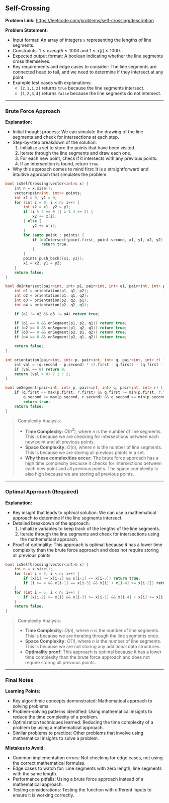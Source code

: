 ## Self-Crossing
**Problem Link:** https://leetcode.com/problems/self-crossing/description

**Problem Statement:**
- Input format: An array of integers `x` representing the lengths of line segments.
- Constraints: $1 \leq x.length \leq 1000$ and $1 \leq x[i] \leq 1000$.
- Expected output format: A boolean indicating whether the line segments cross themselves.
- Key requirements and edge cases to consider: The line segments are connected head to tail, and we need to determine if they intersect at any point.
- Example test cases with explanations: 
  - `[2,1,1,2]` returns `true` because the line segments intersect.
  - `[1,2,3,4]` returns `false` because the line segments do not intersect.

---

### Brute Force Approach

**Explanation:**
- Initial thought process: We can simulate the drawing of the line segments and check for intersections at each step.
- Step-by-step breakdown of the solution:
  1. Initialize a set to store the points that have been visited.
  2. Iterate through the line segments and draw each one.
  3. For each new point, check if it intersects with any previous points.
  4. If an intersection is found, return `true`.
- Why this approach comes to mind first: It is a straightforward and intuitive approach that simulates the problem.

```cpp
bool isSelfCrossing(vector<int>& x) {
    int n = x.size();
    vector<pair<int, int>> points;
    int x1 = 0, y1 = 0;
    for (int i = 0; i < n; i++) {
        int x2 = x1, y2 = y1;
        if (i % 4 == 0 || i % 4 == 2) {
            x2 += x[i];
        } else {
            y2 += x[i];
        }
        for (auto point : points) {
            if (doIntersect(point.first, point.second, x1, y1, x2, y2)) {
                return true;
            }
        }
        points.push_back({x1, y1});
        x1 = x2, y1 = y2;
    }
    return false;
}

bool doIntersect(pair<int, int> p1, pair<int, int> q1, pair<int, int> p2, pair<int, int> q2) {
    int o1 = orientation(p1, q1, p2);
    int o2 = orientation(p1, q1, q2);
    int o3 = orientation(p2, q2, p1);
    int o4 = orientation(p2, q2, q1);

    if (o1 != o2 && o3 != o4) return true;

    if (o1 == 0 && onSegment(p1, p2, q1)) return true;
    if (o2 == 0 && onSegment(p1, q2, q1)) return true;
    if (o3 == 0 && onSegment(p2, p1, q2)) return true;
    if (o4 == 0 && onSegment(p2, q1, q2)) return true;

    return false;
}

int orientation(pair<int, int> p, pair<int, int> q, pair<int, int> r) {
    int val = (q.second - p.second) * (r.first - q.first) - (q.first - p.first) * (r.second - q.second);
    if (val == 0) return 0;
    return (val > 0) ? 1 : 2;
}

bool onSegment(pair<int, int> p, pair<int, int> q, pair<int, int> r) {
    if (q.first <= max(p.first, r.first) && q.first >= min(p.first, r.first) &&
        q.second <= max(p.second, r.second) && q.second >= min(p.second, r.second))
        return true;
    return false;
}
```

> Complexity Analysis:
> - **Time Complexity:** $O(n^2)$, where $n$ is the number of line segments. This is because we are checking for intersections between each new point and all previous points.
> - **Space Complexity:** $O(n)$, where $n$ is the number of line segments. This is because we are storing all previous points in a set.
> - **Why these complexities occur:** The brute force approach has a high time complexity because it checks for intersections between each new point and all previous points. The space complexity is also high because we are storing all previous points.

---

### Optimal Approach (Required)

**Explanation:**
- Key insight that leads to optimal solution: We can use a mathematical approach to determine if the line segments intersect.
- Detailed breakdown of the approach:
  1. Initialize variables to keep track of the lengths of the line segments.
  2. Iterate through the line segments and check for intersections using the mathematical approach.
- Proof of optimality: This approach is optimal because it has a lower time complexity than the brute force approach and does not require storing all previous points.

```cpp
bool isSelfCrossing(vector<int>& x) {
    int n = x.size();
    for (int i = 3; i < n; i++) {
        if (x[i] >= x[i-2] && x[i-1] <= x[i-3]) return true;
        if (i >= 4 && x[i-1] == x[i-3] && x[i] + x[i-4] >= x[i-2]) return true;
    }
    for (int i = 5; i < n; i++) {
        if (x[i-2] >= x[i] && x[i-3] >= x[i-1] && x[i-4] + x[i] >= x[i-2] && x[i-1] <= x[i-3]) return true;
    }
    return false;
}
```

> Complexity Analysis:
> - **Time Complexity:** $O(n)$, where $n$ is the number of line segments. This is because we are iterating through the line segments once.
> - **Space Complexity:** $O(1)$, where $n$ is the number of line segments. This is because we are not storing any additional data structures.
> - **Optimality proof:** This approach is optimal because it has a lower time complexity than the brute force approach and does not require storing all previous points.

---

### Final Notes

**Learning Points:**
- Key algorithmic concepts demonstrated: Mathematical approach to solving problems.
- Problem-solving patterns identified: Using mathematical insights to reduce the time complexity of a problem.
- Optimization techniques learned: Reducing the time complexity of a problem by using a mathematical approach.
- Similar problems to practice: Other problems that involve using mathematical insights to solve a problem.

**Mistakes to Avoid:**
- Common implementation errors: Not checking for edge cases, not using the correct mathematical formulas.
- Edge cases to watch for: Line segments with zero length, line segments with the same length.
- Performance pitfalls: Using a brute force approach instead of a mathematical approach.
- Testing considerations: Testing the function with different inputs to ensure it is working correctly.